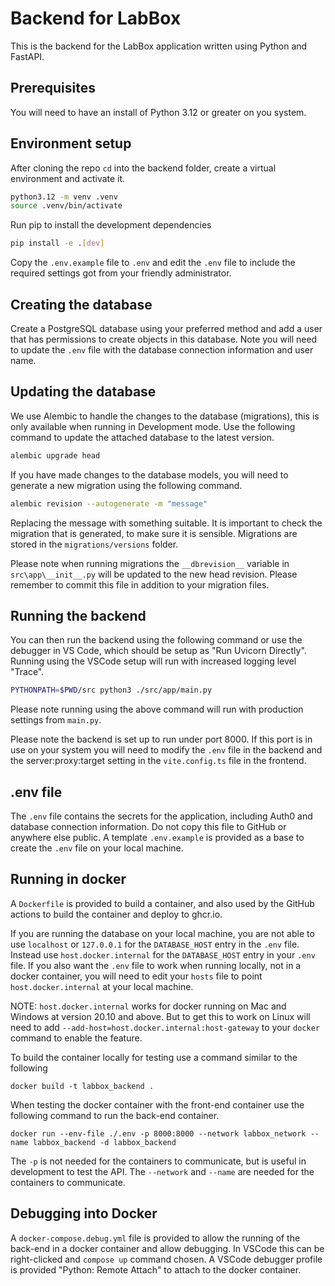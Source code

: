 # Backend for LabBox

This is the backend for the LabBox application written using Python and FastAPI.

## Prerequisites

You will need to have an install of Python 3.12 or greater on you system.

## Environment setup

After cloning the repo `cd` into the backend folder, create a virtual
environment and activate it.

```bash
python3.12 -m venv .venv
source .venv/bin/activate
```

Run pip to install the development dependencies

```bash
pip install -e .[dev]
```

Copy the `.env.example` file to `.env` and edit the `.env` file to include the
required settings got from your friendly administrator.

## Creating the database

Create a PostgreSQL database using your preferred method and add a user that has
permissions to create objects in this database. Note you will need to update the
`.env` file with the database connection information and user name.

## Updating the database

We use Alembic to handle the changes to the database (migrations), this is only
available when running in Development mode. Use the following command to update
the attached database to the latest version.

```bash
alembic upgrade head
```

If you have made changes to the database models, you will need to generate a new
migration using the following command.

```bash
alembic revision --autogenerate -m "message"
```

Replacing the message with something suitable. It is important to check the
migration that is generated, to make sure it is sensible. Migrations are stored
in the `migrations/versions` folder.

Please note when running migrations the `__dbrevision__` variable in
`src\app\__init__.py` will be updated to the new head revision. Please remember
to commit this file in addition to your migration files.

## Running the backend

You can then run the backend using the following command or use the debugger in
VS Code, which should be setup as "Run Uvicorn Directly". Running using the
VSCode setup will run with increased logging level "Trace".

```bash
PYTHONPATH=$PWD/src python3 ./src/app/main.py
```

Please note running using the above command will run with production settings
from `main.py`.

Please note the backend is set up to run under port 8000. If this port is in use
on your system you will need to modify the `.env` file in the backend and the
server:proxy:target setting in the `vite.config.ts` file in the frontend.

## .env file

The `.env` file contains the secrets for the application, including Auth0 and
database connection information. Do not copy this file to GitHub or anywhere
else public. A template `.env.example` is provided as a base to create the
`.env` file on your local machine.

## Running in docker

A `Dockerfile` is provided to build a container, and also used by the GitHub
actions to build the container and deploy to ghcr.io.

If you are running the database on your local machine, you are not able to use
`localhost` or `127.0.0.1` for the `DATABASE_HOST` entry in the `.env` file.
Instead use `host.docker.internal` for the `DATABASE_HOST` entry in your `.env`
file. If you also want the `.env` file to work when running locally, not in a
docker container, you will need to edit your `hosts` file to point
`host.docker.internal` at your local machine.

NOTE: `host.docker.internal` works for docker running on Mac and Windows at
version 20.10 and above. But to get this to work on Linux will need to add
`--add-host=host.docker.internal:host-gateway` to your `docker` command to
enable the feature.

To build the container locally for testing use a command similar to the
following

```shell
docker build -t labbox_backend .
```

When testing the docker container with the front-end container use the following
command to run the back-end container.

```shell
docker run --env-file ./.env -p 8000:8000 --network labbox_network --name labbox_backend -d labbox_backend
```

The `-p` is not needed for the containers to communicate, but is useful in
development to test the API. The `--network` and `--name` are needed for the
containers to communicate.

## Debugging into Docker

A `docker-compose.debug.yml` file is provided to allow the running of the
back-end in a docker container and allow debugging. In VSCode this can be
right-clicked and `compose up` command chosen. A VSCode debugger profile is
provided "Python: Remote Attach" to attach to the docker container.
